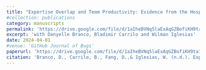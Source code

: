 ```yaml
---
title: "Expertise Overlap and Team Productivity: Evidence from the Hospital Industry"
#collection: publications
category: manuscripts
permalink: 'https://drive.google.com/file/d/1aIheBVNq5laExAqGZBofiKH9ta711aig/view'
excerpt: 'with Danyelle Branco, Bladimir Carrilo and Wilman Iglesias'
date: 2024-04-01
#venue: 'GitHub Journal of Bugs'
paperurl: 'https://drive.google.com/file/d/1aIheBVNq5laExAqGZBofiKH9ta711aig/view'
citation: 'Branco, D., Carrilo, B., Fang, D.,& Iglesias, W. (n.d.). Expertise overlap and team productivity: Evidence from the hospital industry. Working Paper.'
---
```

